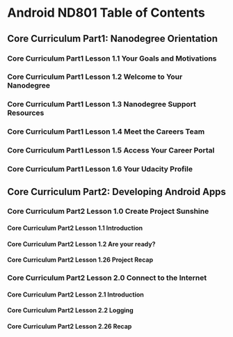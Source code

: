 # Android ND801 Table of Contents
## Core Curriculum Part1: Nanodegree Orientation
### Core Curriculum Part1 Lesson 1.1 Your Goals and Motivations
### Core Curriculum Part1 Lesson 1.2 Welcome to Your Nanodegree
### Core Curriculum Part1 Lesson 1.3 Nanodegree Support Resources
### Core Curriculum Part1 Lesson 1.4 Meet the Careers Team
### Core Curriculum Part1 Lesson 1.5 Access Your Career Portal
### Core Curriculum Part1 Lesson 1.6 Your Udacity Profile
## Core Curriculum Part2: Developing Android Apps
### Core Curriculum Part2 Lesson 1.0 Create Project Sunshine
#### Core Curriculum Part2 Lesson 1.1 Introduction
#### Core Curriculum Part2 Lesson 1.2 Are your ready?
#### Core Curriculum Part2 Lesson 1.26 Project Recap
### Core Curriculum Part2 Lesson 2.0 Connect to the Internet
#### Core Curriculum Part2 Lesson 2.1 Introduction
#### Core Curriculum Part2 Lesson 2.2 Logging
#### Core Curriculum Part2 Lesson 2.26 Recap
